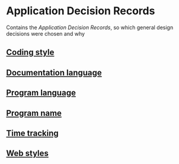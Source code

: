 # Application Decision Records

Contains the _Application Decision Records_, so which general design decisions were chosen and why

## [Coding style](coding-style.md)

## [Documentation language](documentation-language.md)

## [Program language](program-language.md)

## [Program name](program-name.md)

## [Time tracking](time-tracking.md)

## [Web styles](web-styles.md)